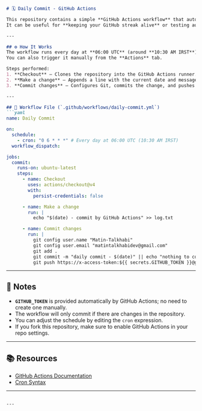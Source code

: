 
````markdown
# 🗓 Daily Commit - GitHub Actions

This repository contains a simple **GitHub Actions workflow** that automatically makes a commit every day.  
It can be useful for **keeping your GitHub streak alive** or testing automation.

---

## ⚙️ How It Works
The workflow runs every day at **06:00 UTC** (around **10:30 AM IRST**).  
You can also trigger it manually from the **Actions** tab.

Steps performed:
1. **Checkout** – Clones the repository into the GitHub Actions runner.
2. **Make a change** – Appends a line with the current date and message to `log.txt`.
3. **Commit changes** – Configures Git, commits the change, and pushes it back to the repository.

---

## 📄 Workflow File (`.github/workflows/daily-commit.yml`)
```yaml
name: Daily Commit

on:
  schedule:
    - cron: "0 6 * * *" # Every day at 06:00 UTC (10:30 AM IRST)
  workflow_dispatch:

jobs:
  commit:
    runs-on: ubuntu-latest
    steps:
      - name: Checkout
        uses: actions/checkout@v4
        with:
          persist-credentials: false

      - name: Make a change
        run: |
          echo "$(date) - commit by GitHub Actions" >> log.txt

      - name: Commit changes
        run: |
          git config user.name "Matin-Talkhabi"
          git config user.email "matintalkhabidev@gmail.com"
          git add .
          git commit -m "daily commit - $(date)" || echo "nothing to commit"
          git push https://x-access-token:${{ secrets.GITHUB_TOKEN }}@github.com/${{ github.repository }} HEAD:main
````

---

## 🔑 Notes

* **`GITHUB_TOKEN`** is provided automatically by GitHub Actions; no need to create one manually.
* The workflow will only commit if there are changes in the repository.
* You can adjust the schedule by editing the `cron` expression.
* If you fork this repository, make sure to enable GitHub Actions in your repo settings.

---

## 📚 Resources

* [GitHub Actions Documentation](https://docs.github.com/en/actions)
* [Cron Syntax](https://crontab.guru/)

---

```

---

